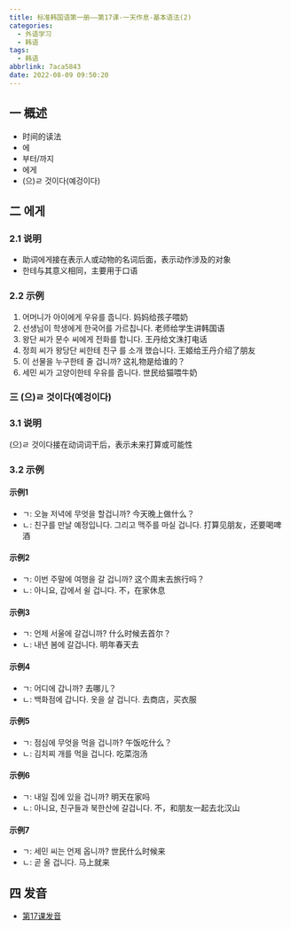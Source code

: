 ```yaml
---
title: 标准韩国语第一册——第17课-一天作息-基本语法(2)
categories:
  - 外语学习
  - 韩语
tags:
  - 韩语
abbrlink: 7aca5843
date: 2022-08-09 09:50:20
---
```

## 一 概述

* 时间的读法
* 에
* 부터/까지
* 에게
* (으)ㄹ 것이다(예겅이다)

<!--more-->

## 二 에게

### 2.1 说明

* 助词에게接在表示人或动物的名词后面，表示动作涉及的对象
* 한테与其意义相同，主要用于口语

### 2.2 示例

1. 어머니가 아이에게 우유를 줍니다. 妈妈给孩子喂奶
2. 선생님이 학생에게 한국어를 가르칩니다. 老师给学生讲韩国语
3. 왕단 씨가 문수 씨에게 전화를 합니다. 王丹给文洙打电话
4. 정희 씨가 왕당단 씨한테 친구 를 소개 했습니다. 王姬给王丹介绍了朋友
5. 이 선물을 누구한테 줄 겁니까? 这礼物是给谁的？
6. 세민 씨가 고양이한테 우유를 줍니다. 世民给猫喂牛奶

### 三 (으)ㄹ 것이다(예겅이다)

### 3.1 说明

(으)ㄹ 것이다接在动词词干后，表示未来打算或可能性

### 3.2 示例

#### 示例1

* ㄱ: 오늘 저녁에 무엇을 할겁니까? 今天晚上做什么？
* ㄴ: 친구를 만날 예정입니다. 그리고 맥주를 마실 겁니다. 打算见朋友，还要喝啤酒

#### 示例2

* ㄱ: 이번 주말에 여행을 갈 겁니까? 这个周末去旅行吗？
* ㄴ: 아니요, 갑에서 쉴 겁니다. 不，在家休息

#### 示例3

* ㄱ: 언제 서울에 갈겁니까? 什么时候去首尔？
* ㄴ: 내년 봄에 갈겁니다. 明年春天去

#### 示例4

* ㄱ: 어디에 갑니까? 去哪儿？
* ㄴ: 백화점에 갑니다. 옷을 살 겁니다. 去商店，买衣服

#### 示例5

* ㄱ: 점심에 무엇을 먹을 겁니까? 午饭吃什么？
* ㄴ: 김치찌 개를 먹을 겁니다. 吃菜泡汤

#### 示例6

* ㄱ: 내일 집에 있을 겁니까? 明天在家吗
* ㄴ: 아니요, 친구들과 북한산에 갈겁니다. 不，和朋友一起去北汉山

#### 示例7

* ㄱ: 세민 씨는 언제 옵니까? 世民什么时候来
* ㄴ: 곧 올 겁니다. 马上就来


## 四 发音

* [第17课发音][1]



[1]:https://biz.cli.im/Pcview?name=https%3A%2F%2Fbiz.cli.im%2Ftest%2FAR485320%3Fcoding%3DIgvAGP%26qrurl%3Dhttp%253A%252F%252Fqr31.cn%252FIgvAGP%26gtype%3D2&time=1